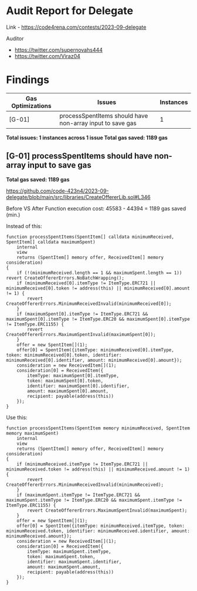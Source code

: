 # Audit Report for Delegate
Link - https://code4rena.com/contests/2023-09-delegate

Auditor 
- https://twitter.com/supernovahs444
- https://twitter.com/Viraz04

# Findings

| Gas Optimizations | Issues                                                                      | Instances |
|-------------------|-----------------------------------------------------------------------------|-----------|
| [G-01]            | processSpentItems should have non-array input to save gas | 1         

**Total issues: 1 instances across 1 issue
Total gas saved: 1189 gas**

## [G-01] processSpentItems should have non-array input to save gas

**Total gas saved: 1189 gas**

https://github.com/code-423n4/2023-09-delegate/blob/main/src/libraries/CreateOffererLib.sol#L346

Before VS After
Function execution cost: 45583 - 44394 = 1189 gas saved (min.)

Instead of this:
```solidity
function processSpentItems(SpentItem[] calldata minimumReceived, SpentItem[] calldata maximumSpent)
    internal
    view
    returns (SpentItem[] memory offer, ReceivedItem[] memory consideration)
{
    if (!(minimumReceived.length == 1 && maximumSpent.length == 1)) revert CreateOffererErrors.NoBatchWrapping();
    if (minimumReceived[0].itemType != ItemType.ERC721 || minimumReceived[0].token != address(this) || minimumReceived[0].amount != 1) {
        revert CreateOffererErrors.MinimumReceivedInvalid(minimumReceived[0]);
    }
    if (maximumSpent[0].itemType != ItemType.ERC721 && maximumSpent[0].itemType != ItemType.ERC20 && maximumSpent[0].itemType != ItemType.ERC1155) {
        revert CreateOffererErrors.MaximumSpentInvalid(maximumSpent[0]);
    }
    offer = new SpentItem[](1);
    offer[0] = SpentItem({itemType: minimumReceived[0].itemType, token: minimumReceived[0].token, identifier: minimumReceived[0].identifier, amount: minimumReceived[0].amount});
    consideration = new ReceivedItem[](1);
    consideration[0] = ReceivedItem({
        itemType: maximumSpent[0].itemType,
        token: maximumSpent[0].token,
        identifier: maximumSpent[0].identifier,
        amount: maximumSpent[0].amount,
        recipient: payable(address(this))
    });
}
```
Use this:
```solidity
function processSpentItems(SpentItem memory minimumReceived, SpentItem memory maximumSpent)
    internal
    view
    returns (SpentItem[] memory offer, ReceivedItem[] memory consideration)
{
    if (minimumReceived.itemType != ItemType.ERC721 || minimumReceived.token != address(this) || minimumReceived.amount != 1) {
        revert CreateOffererErrors.MinimumReceivedInvalid(minimumReceived);
    }
    if (maximumSpent.itemType != ItemType.ERC721 && maximumSpent.itemType != ItemType.ERC20 && maximumSpent.itemType != ItemType.ERC1155) {
        revert CreateOffererErrors.MaximumSpentInvalid(maximumSpent);
    }
    offer = new SpentItem[](1);
    offer[0] = SpentItem({itemType: minimumReceived.itemType, token: minimumReceived.token, identifier: minimumReceived.identifier, amount: minimumReceived.amount});
    consideration = new ReceivedItem[](1);
    consideration[0] = ReceivedItem({
        itemType: maximumSpent.itemType,
        token: maximumSpent.token,
        identifier: maximumSpent.identifier,
        amount: maximumSpent.amount,
        recipient: payable(address(this))
    });
}
```
